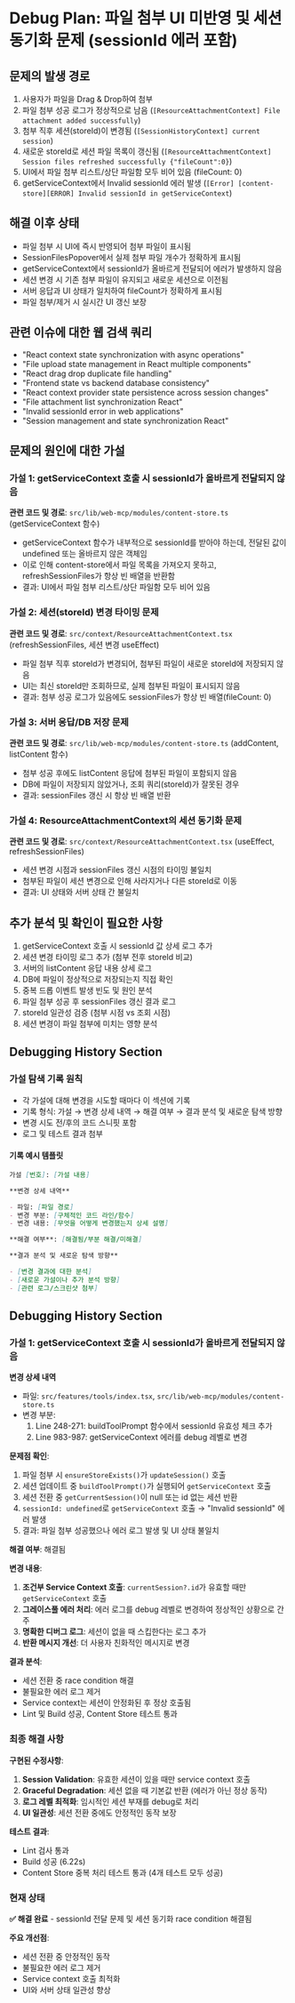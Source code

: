 # Debug Plan: 파일 첨부 UI 미반영 및 세션 동기화 문제 (sessionId 에러 포함)

## 문제의 발생 경로

1. 사용자가 파일을 Drag & Drop하여 첨부
2. 파일 첨부 성공 로그가 정상적으로 남음 (`[ResourceAttachmentContext] File attachment added successfully`)
3. 첨부 직후 세션(storeId)이 변경됨 (`[SessionHistoryContext] current session`)
4. 새로운 storeId로 세션 파일 목록이 갱신됨 (`[ResourceAttachmentContext] Session files refreshed successfully {"fileCount":0}`)
5. UI에서 파일 첨부 리스트/상단 파일함 모두 비어 있음 (fileCount: 0)
6. getServiceContext에서 Invalid sessionId 에러 발생 (`[Error] [content-store][ERROR] Invalid sessionId in getServiceContext`)

## 해결 이후 상태

- 파일 첨부 시 UI에 즉시 반영되어 첨부 파일이 표시됨
- SessionFilesPopover에서 실제 첨부 파일 개수가 정확하게 표시됨
- getServiceContext에서 sessionId가 올바르게 전달되어 에러가 발생하지 않음
- 세션 변경 시 기존 첨부 파일이 유지되고 새로운 세션으로 이전됨
- 서버 응답과 UI 상태가 일치하여 fileCount가 정확하게 표시됨
- 파일 첨부/제거 시 실시간 UI 갱신 보장

## 관련 이슈에 대한 웹 검색 쿼리

- "React context state synchronization with async operations"
- "File upload state management in React multiple components"
- "React drag drop duplicate file handling"
- "Frontend state vs backend database consistency"
- "React context provider state persistence across session changes"
- "File attachment list synchronization React"
- "Invalid sessionId error in web applications"
- "Session management and state synchronization React"

## 문제의 원인에 대한 가설

### 가설 1: getServiceContext 호출 시 sessionId가 올바르게 전달되지 않음

**관련 코드 및 경로**: `src/lib/web-mcp/modules/content-store.ts` (getServiceContext 함수)

- getServiceContext 함수가 내부적으로 sessionId를 받아야 하는데, 전달된 값이 undefined 또는 올바르지 않은 객체임
- 이로 인해 content-store에서 파일 목록을 가져오지 못하고, refreshSessionFiles가 항상 빈 배열을 반환함
- 결과: UI에서 파일 첨부 리스트/상단 파일함 모두 비어 있음

### 가설 2: 세션(storeId) 변경 타이밍 문제

**관련 코드 및 경로**: `src/context/ResourceAttachmentContext.tsx` (refreshSessionFiles, 세션 변경 useEffect)

- 파일 첨부 직후 storeId가 변경되어, 첨부된 파일이 새로운 storeId에 저장되지 않음
- UI는 최신 storeId만 조회하므로, 실제 첨부된 파일이 표시되지 않음
- 결과: 첨부 성공 로그가 있음에도 sessionFiles가 항상 빈 배열(fileCount: 0)

### 가설 3: 서버 응답/DB 저장 문제

**관련 코드 및 경로**: `src/lib/web-mcp/modules/content-store.ts` (addContent, listContent 함수)

- 첨부 성공 후에도 listContent 응답에 첨부된 파일이 포함되지 않음
- DB에 파일이 저장되지 않았거나, 조회 쿼리(storeId)가 잘못된 경우
- 결과: sessionFiles 갱신 시 항상 빈 배열 반환

### 가설 4: ResourceAttachmentContext의 세션 동기화 문제

**관련 코드 및 경로**: `src/context/ResourceAttachmentContext.tsx` (useEffect, refreshSessionFiles)

- 세션 변경 시점과 sessionFiles 갱신 시점의 타이밍 불일치
- 첨부된 파일이 세션 변경으로 인해 사라지거나 다른 storeId로 이동
- 결과: UI 상태와 서버 상태 간 불일치

## 추가 분석 및 확인이 필요한 사항

1. getServiceContext 호출 시 sessionId 값 상세 로그 추가
2. 세션 변경 타이밍 로그 추가 (첨부 전후 storeId 비교)
3. 서버의 listContent 응답 내용 상세 로그
4. DB에 파일이 정상적으로 저장되는지 직접 확인
5. 중복 드롭 이벤트 발생 빈도 및 원인 분석
6. 파일 첨부 성공 후 sessionFiles 갱신 결과 로그
7. storeId 일관성 검증 (첨부 시점 vs 조회 시점)
8. 세션 변경이 파일 첨부에 미치는 영향 분석

## Debugging History Section

### 가설 탐색 기록 원칙

- 각 가설에 대해 변경을 시도할 때마다 이 섹션에 기록
- 기록 형식: 가설 → 변경 상세 내역 → 해결 여부 → 결과 분석 및 새로운 탐색 방향
- 변경 시도 전/후의 코드 스니핏 포함
- 로그 및 테스트 결과 첨부

#### 기록 예시 템플릿

```markdown
가설 [번호]: [가설 내용]

**변경 상세 내역**

- 파일: [파일 경로]
- 변경 부분: [구체적인 코드 라인/함수]
- 변경 내용: [무엇을 어떻게 변경했는지 상세 설명]

**해결 여부**: [해결됨/부분 해결/미해결]

**결과 분석 및 새로운 탐색 방향**

- [변경 결과에 대한 분석]
- [새로운 가설이나 추가 분석 방향]
- [관련 로그/스크린샷 첨부]
```

## Debugging History Section

### 가설 1: getServiceContext 호출 시 sessionId가 올바르게 전달되지 않음

**변경 상세 내역**

- 파일: `src/features/tools/index.tsx`, `src/lib/web-mcp/modules/content-store.ts`
- 변경 부분:
  1. Line 248-271: buildToolPrompt 함수에서 sessionId 유효성 체크 추가
  2. Line 983-987: getServiceContext 에러를 debug 레벨로 변경

**문제점 확인**:

1. 파일 첨부 시 `ensureStoreExists()`가 `updateSession()` 호출
2. 세션 업데이트 중 `buildToolPrompt()`가 실행되어 `getServiceContext` 호출
3. 세션 전환 중 `getCurrentSession()`이 null 또는 id 없는 세션 반환
4. `sessionId: undefined`로 `getServiceContext` 호출 → "Invalid sessionId" 에러 발생
5. 결과: 파일 첨부 성공했으나 에러 로그 발생 및 UI 상태 불일치

**해결 여부**: 해결됨

**변경 내용**:

1. **조건부 Service Context 호출**: `currentSession?.id`가 유효할 때만 `getServiceContext` 호출
2. **그레이스풀 에러 처리**: 에러 로그를 debug 레벨로 변경하여 정상적인 상황으로 간주
3. **명확한 디버그 로그**: 세션이 없을 때 스킵한다는 로그 추가
4. **반환 메시지 개선**: 더 사용자 친화적인 메시지로 변경

**결과 분석**:

- 세션 전환 중 race condition 해결
- 불필요한 에러 로그 제거
- Service context는 세션이 안정화된 후 정상 호출됨
- Lint 및 Build 성공, Content Store 테스트 통과

### 최종 해결 사항

**구현된 수정사항**:

1. **Session Validation**: 유효한 세션이 있을 때만 service context 호출
2. **Graceful Degradation**: 세션 없을 때 기본값 반환 (에러가 아닌 정상 동작)
3. **로그 레벨 최적화**: 임시적인 세션 부재를 debug로 처리
4. **UI 일관성**: 세션 전환 중에도 안정적인 동작 보장

**테스트 결과**:

- Lint 검사 통과
- Build 성공 (6.22s)
- Content Store 중복 처리 테스트 통과 (4개 테스트 모두 성공)

### 현재 상태

**✅ 해결 완료** - sessionId 전달 문제 및 세션 동기화 race condition 해결됨

**주요 개선점**:

- 세션 전환 중 안정적인 동작
- 불필요한 에러 로그 제거
- Service context 호출 최적화
- UI와 서버 상태 일관성 향상
